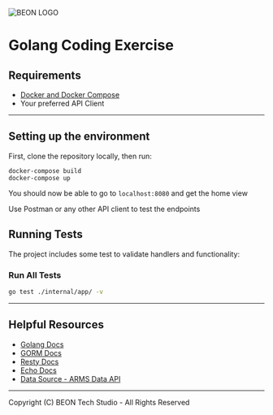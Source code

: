 ![BEON LOGO](https://beontech.wpengine.com/wp-content/themes/Archive/app/images/navbar-logo.png)

# Golang Coding Exercise

## Requirements

- [Docker and Docker Compose](https://docs.docker.com/compose/install/)
- Your preferred API Client

***

## Setting up the environment

First, clone the repository locally, then run:

```
docker-compose build
docker-compose up
```

You should now be able to go to `localhost:8080` and get the home view

Use Postman or any other API client to test the endpoints

## Running Tests

The project includes some test to validate handlers and functionality:

### Run All Tests
```bash
go test ./internal/app/ -v
```

***

## Helpful Resources

- [Golang Docs](https://golang.org/doc/)
- [GORM Docs](https://gorm.io/docs/)
- [Resty Docs](https://github.com/go-resty/resty)
- [Echo Docs](https://echo.labstack.com/)
- [Data Source - ARMS Data API](https://www.ers.usda.gov/developer/data-apis/arms-data-api/)

***

Copyright (C) BEON Tech Studio - All Rights Reserved
